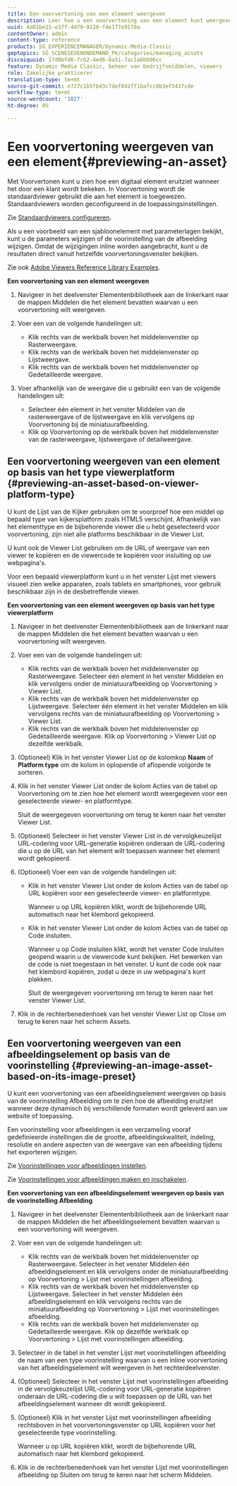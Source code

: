 ```yaml
---
title: Een voorvertoning van een element weergeven
description: Leer hoe u een voorvertoning van een element kunt weergeven.
uuid: 4a01be21-e37f-4d79-9220-f4e177e9179a
contentOwner: admin
content-type: reference
products: SG_EXPERIENCEMANAGER/Dynamic-Media-Classic
geptopics: SG_SCENESEVENONDEMAND_PK/categories/managing_assets
discoiquuid: 17d0bfd6-fc62-4ed6-8a51-7ac1a6bb96cc
feature: Dynamic Media Classic, beheer van bedrijfsmiddelen, viewers
role: Zakelijke praktiserer
translation-type: tm+mt
source-git-commit: e727c1b5fb43c7def842ff1bafcc8b3ef3437cde
workflow-type: tm+mt
source-wordcount: '1027'
ht-degree: 0%

---
```



# Een voorvertoning weergeven van een element{#previewing-an-asset}

Met Voorvertonen kunt u zien hoe een digitaal element eruitziet wanneer het door een klant wordt bekeken. In Voorvertoning wordt de standaardviewer gebruikt die aan het element is toegewezen. Standaardviewers worden geconfigureerd in de toepassingsinstellingen.

Zie [Standaardviewers configureren](application-setup.md#configuring_default_viewers).

Als u een voorbeeld van een sjabloonelement met parameterlagen bekijkt, kunt u de parameters wijzigen of de voorinstelling van de afbeelding wijzigen. Omdat de wijzigingen inline worden aangebracht, kunt u de resultaten direct vanuit hetzelfde voorvertoningsvenster bekijken.

Zie ook [Adobe Viewers Reference Library Examples](https://landing.adobe.com/en/na/dynamic-media/ctir-2755/live-demos.html).

**Een voorvertoning van een element weergeven**

1. Navigeer in het deelvenster Elementenbibliotheek aan de linkerkant naar de mappen Middelen die het element bevatten waarvan u een voorvertoning wilt weergeven.
1. Voer een van de volgende handelingen uit:

   * Klik rechts van de werkbalk boven het middelenvenster op Rasterweergave.
   * Klik rechts van de werkbalk boven het middelenvenster op Lijstweergave.
   * Klik rechts van de werkbalk boven het middelenvenster op Gedetailleerde weergave.

1. Voer afhankelijk van de weergave die u gebruikt een van de volgende handelingen uit:

   * Selecteer één element in het venster Middelen van de rasterweergave of de lijstweergave en klik vervolgens op Voorvertoning bij de miniatuurafbeelding.
   * Klik op Voorvertoning op de werkbalk boven het middelenvenster van de rasterweergave, lijstweergave of detailweergave.

## Een voorvertoning weergeven van een element op basis van het type viewerplatform {#previewing-an-asset-based-on-viewer-platform-type}

U kunt de Lijst van de Kijker gebruiken om te voorproef hoe een middel op bepaald type van kijkersplatform zoals HTML5 verschijnt. Afhankelijk van het elementtype en de bijbehorende viewer die u hebt geselecteerd voor voorvertoning, zijn niet alle platforms beschikbaar in de Viewer List.

U kunt ook de Viewer List gebruiken om de URL of weergave van een viewer te kopiëren en de viewercode te kopiëren voor insluiting op uw webpagina&#39;s.

Voor een bepaald viewerplatform kunt u in het venster Lijst met viewers visueel zien welke apparaten, zoals tablets en smartphones, voor gebruik beschikbaar zijn in de desbetreffende viewer.

**Een voorvertoning van een element weergeven op basis van het type viewerplatform**

1. Navigeer in het deelvenster Elementenbibliotheek aan de linkerkant naar de mappen Middelen die het element bevatten waarvan u een voorvertoning wilt weergeven.
1. Voer een van de volgende handelingen uit:

   * Klik rechts van de werkbalk boven het middelenvenster op Rasterweergave. Selecteer één element in het venster Middelen en klik vervolgens onder de miniatuurafbeelding op Voorvertoning > Viewer List.
   * Klik rechts van de werkbalk boven het middelenvenster op Lijstweergave. Selecteer één element in het venster Middelen en klik vervolgens rechts van de miniatuurafbeelding op Voorvertoning > Viewer List.
   * Klik rechts van de werkbalk boven het middelenvenster op Gedetailleerde weergave. Klik op Voorvertoning > Viewer List op dezelfde werkbalk.

1. (Optioneel) Klik in het venster Viewer List op de kolomkop **Naam** of **Platform type** om de kolom in oplopende of aflopende volgorde te sorteren.
1. Klik in het venster Viewer List onder de kolom Acties van de tabel op Voorvertoning om te zien hoe het element wordt weergegeven voor een geselecteerde viewer- en platformtype.

   Sluit de weergegeven voorvertoning om terug te keren naar het venster Viewer List.

1. (Optioneel) Selecteer in het venster Viewer List in de vervolgkeuzelijst URL-codering voor URL-generatie kopiëren onderaan de URL-codering die u op de URL van het element wilt toepassen wanneer het element wordt gekopieerd.
1. (Optioneel) Voer een van de volgende handelingen uit:

   * Klik in het venster Viewer List onder de kolom Acties van de tabel op URL kopiëren voor een geselecteerde viewer- en platformtype.

      Wanneer u op URL kopiëren klikt, wordt de bijbehorende URL automatisch naar het klembord gekopieerd.

   * Klik in het venster Viewer List onder de kolom Acties van de tabel op Code insluiten.

      Wanneer u op Code insluiten klikt, wordt het venster Code insluiten geopend waarin u de viewercode kunt bekijken. Het bewerken van de code is niet toegestaan in het venster. U kunt de code ook naar het klembord kopiëren, zodat u deze in uw webpagina&#39;s kunt plakken.

      Sluit de weergegeven voorvertoning om terug te keren naar het venster Viewer List.

1. Klik in de rechterbenedenhoek van het venster Viewer List op Close om terug te keren naar het scherm Assets.

## Een voorvertoning weergeven van een afbeeldingselement op basis van de voorinstelling {#previewing-an-image-asset-based-on-its-image-preset}

U kunt een voorvertoning van een afbeeldingselement weergeven op basis van de voorinstelling Afbeelding om te zien hoe de afbeelding eruitziet wanneer deze dynamisch bij verschillende formaten wordt geleverd aan uw website of toepassing.

Een voorinstelling voor afbeeldingen is een verzameling vooraf gedefinieerde instellingen die de grootte, afbeeldingskwaliteit, indeling, resolutie en andere aspecten van de weergave van een afbeelding tijdens het exporteren wijzigen.

Zie [Voorinstellingen voor afbeeldingen instellen](setting-image-presets.md#setting_up_image_presets).

Zie [Voorinstellingen voor afbeeldingen maken en inschakelen](creating-enabling-image-presets.md#creating_and_enabling_image_presets).

**Een voorvertoning van een afbeeldingselement weergeven op basis van de voorinstelling Afbeelding**

1. Navigeer in het deelvenster Elementenbibliotheek aan de linkerkant naar de mappen Middelen die het afbeeldingselement bevatten waarvan u een voorvertoning wilt weergeven.
1. Voer een van de volgende handelingen uit:

   * Klik rechts van de werkbalk boven het middelenvenster op Rasterweergave. Selecteer in het venster Middelen één afbeeldingselement en klik vervolgens onder de miniatuurafbeelding op Voorvertoning > Lijst met voorinstellingen afbeelding.
   * Klik rechts van de werkbalk boven het middelenvenster op Lijstweergave. Selecteer in het venster Middelen één afbeeldingselement en klik vervolgens rechts van de miniatuurafbeelding op Voorvertoning > Lijst met voorinstellingen afbeelding.
   * Klik rechts van de werkbalk boven het middelenvenster op Gedetailleerde weergave. Klik op dezelfde werkbalk op Voorvertoning > Lijst met voorinstellingen afbeelding.

1. Selecteer in de tabel in het venster Lijst met voorinstellingen afbeelding de naam van een type voorinstelling waarvan u een inline voorvertoning van het afbeeldingselement wilt weergeven in het rechterdeelvenster.
1. (Optioneel) Selecteer in het venster Lijst met voorinstellingen afbeelding in de vervolgkeuzelijst URL-codering voor URL-generatie kopiëren onderaan de URL-codering die u wilt toepassen op de URL van het afbeeldingselement wanneer dit wordt gekopieerd.
1. (Optioneel) Klik in het venster Lijst met voorinstellingen afbeelding rechtsboven in het voorvertoningsvenster op URL kopiëren voor het geselecteerde type voorinstelling.

   Wanneer u op URL kopiëren klikt, wordt de bijbehorende URL automatisch naar het klembord gekopieerd.

1. Klik in de rechterbenedenhoek van het venster Lijst met voorinstellingen afbeelding op Sluiten om terug te keren naar het scherm Middelen.

